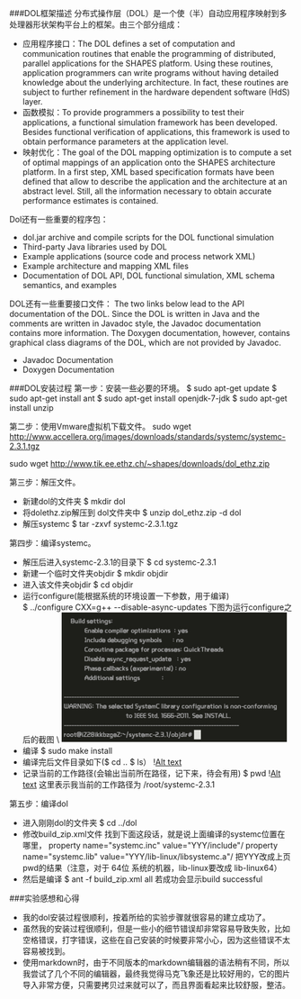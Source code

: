 ###DOL框架描述
分布式操作层（DOL）是一个使（半）自动应用程序映射到多处理器形状架构平台上的框架。由三个部分组成：
- 应用程序接口：The DOL defines a set of computation and communication routines that enable the programming of distributed, parallel applications for the SHAPES platform. Using these routines, application programmers can write programs without having detailed knowledge about the underlying architecture. In fact, these routines are subject to further refinement in the hardware dependent software (HdS) layer.
- 函数模拟：To provide programmers a possibility to test their applications, a functional simulation framework has been developed. Besides functional verification of applications, this framework is used to obtain performance parameters at the application level.
- 映射优化：The goal of the DOL mapping optimization is to compute a set of optimal mappings of an application onto the SHAPES architecture platform. In a first step, XML based specification formats have been defined that allow to describe the application and the architecture at an abstract level. Still, all the information necessary to obtain accurate performance estimates is contained.

Dol还有一些重要的程序包：
- dol.jar archive and compile scripts for the DOL functional simulation
- Third-party Java libraries used by DOL
- Example applications (source code and process network XML)
- Example architecture and mapping XML files
- Documentation of DOL API, DOL functional simulation, XML schema semantics, and examples

DOL还有一些重要接口文件：
The two links below lead to the API documentation of the DOL. Since the DOL is written in Java and the comments are written in Javadoc style, the Javadoc documentation contains more information. The Doxygen documentation, however, contains graphical class diagrams of the DOL, which are not provided by Javadoc.
- Javadoc Documentation
- Doxygen Documentation

###DOL安装过程
第一步：安装一些必要的环境。
                \$	sudo apt-get update
                \$	sudo apt-get install ant
				\$ 	sudo apt-get install openjdk-7-jdk
				\$	sudo apt-get install unzip

第二步：使用Vmware虚拟机下载文件。
                sudo wget http://www.accellera.org/images/downloads/standards/systemc/systemc-2.3.1.tgz

sudo wget http://www.tik.ee.ethz.ch/~shapes/downloads/dol_ethz.zip

第三步：解压文件。
 -  新建dol的文件夹      \$	mkdir dol
 - 将dolethz.zip解压到 dol文件夹中   \$	unzip dol_ethz.zip -d dol
 -  解压systemc        \$	tar -zxvf systemc-2.3.1.tgz
                 
第四步：编译systemc。
-  解压后进入systemc-2.3.1的目录下  \$	cd systemc-2.3.1
- 新建一个临时文件夹objdir    \$	mkdir objdir
- 进入该文件夹objdir    \$	cd objdir
-  运行configure(能根据系统的环境设置一下参数，用于编译)   
      \$	../configure CXX=g++ --disable-async-updates
                下图为运行configure之后的截图
                \ ![Alt text](./1.png)
- 编译   \$	sudo make install
-  编译完后文件目录如下(\$ cd ..        \$ ls）
               \![Alt text](./2.png)
- 记录当前的工作路径(会输出当前所在路径，记下来，待会有用)  \$	pwd
               \![Alt text](./3.png)
                这里表示我当前的工作路径为 /root/systemc-2.3.1
                
第五步：编译dol
- 进入刚刚dol的文件夹     \$	cd ../dol
- 修改build_zip.xml文件
找到下面这段话，就是说上面编译的systemc位置在哪里，
 property name="systemc.inc" value="YYY/include"/
 property name="systemc.lib" value="YYY/lib-linux/libsystemc.a"/
 把YYY改成上页pwd的结果（注意，对于  64位 系统的机器，lib-linux要改成             lib-linux64）
- 然后是编译      \$	ant -f build_zip.xml all
若成功会显示build successful

###实验感想和心得
- 我的dol安装过程很顺利，按着所给的实验步骤就很容易的建立成功了。
- 虽然我的安装过程很顺利，但是一些小的细节错误却非常容易导致失败，比如空格错误，打字错误，这些在自己安装的时候要非常小心，因为这些错误不太容易被找到。
- 使用markdown时，由于不同版本的markdown编辑器的语法稍有不同，所以我尝试了几个不同的编辑器，最终我觉得马克飞象还是比较好用的，它的图片导入非常方便，只需要拷贝过来就可以了，而且界面看起来比较舒服，整洁。







